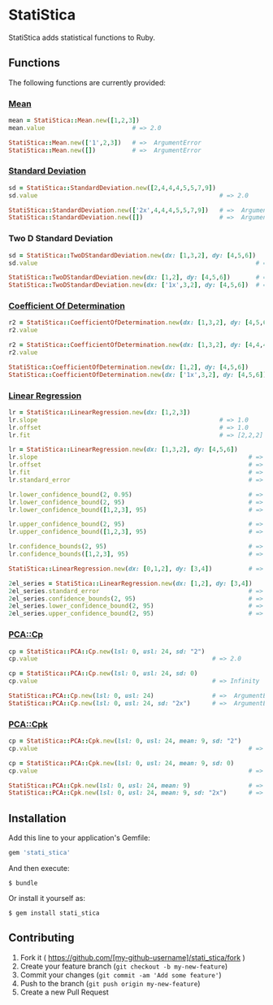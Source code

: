 # StatiStica

StatiStica adds statistical functions to Ruby.

## Functions

The following functions are currently provided:

### [Mean](http://www.stats.gla.ac.uk/steps/glossary/presenting_data.html#sampmean)
```ruby
mean = StatiStica::Mean.new([1,2,3])
mean.value                        # => 2.0

StatiStica::Mean.new(['1',2,3])   # =>  ArgumentError
StatiStica::Mean.new([])          # =>  ArgumentError
```

### [Standard Deviation](http://www.stats.gla.ac.uk/steps/glossary/presenting_data.html#standev)
```ruby
sd = StatiStica::StandardDeviation.new([2,4,4,4,5,5,7,9])
sd.value                                                  # => 2.0

StatiStica::StandardDeviation.new(['2x',4,4,4,5,5,7,9])   # =>  ArgumentError
StatiStica::StandardDeviation.new([])                     # =>  ArgumentError
```

### Two D Standard Deviation
```ruby
sd = StatiStica::TwoDStandardDeviation.new(dx: [1,3,2], dy: [4,5,6])
sd.value                                                            # => 3.1091263510296048

StatiStica::TwoDStandardDeviation.new(dx: [1,2], dy: [4,5,6])       # =>  ArgumentError
StatiStica::TwoDStandardDeviation.new(dx: ['1x',3,2], dy: [4,5,6])  # =>  ArgumentError
```

### [Coefficient Of Determination](http://en.wikipedia.org/wiki/Coefficient_of_determination)
```ruby
r2 = StatiStica::CoefficientOfDetermination.new(dx: [1,3,2], dy: [4,5,6])
r2.value                                                                  # => 14.5

r2 = StatiStica::CoefficientOfDetermination.new(dx: [1,3,2], dy: [4,4,4])
r2.value                                                                  # => 1

StatiStica::CoefficientOfDetermination.new(dx: [1,2], dy: [4,5,6])        # =>  ArgumentError
StatiStica::CoefficientOfDetermination.new(dx: ['1x',3,2], dy: [4,5,6])   # =>  ArgumentError
```

### [Linear Regression](http://en.wikipedia.org/wiki/Linear_regression)
```ruby
lr = StatiStica::LinearRegression.new(dx: [1,2,3])
lr.slope                                                  # => 1.0
lr.offset                                                 # => 1.0
lr.fit                                                    # => [2,2,2]

lr = StatiStica::LinearRegression.new(dx: [1,3,2], dy: [4,5,6])
lr.slope                                                          # => 0.0
lr.offset                                                         # => 5.0
lr.fit                                                            # => [5,5,5]
lr.standard_error                                                 # => 1.414...

lr.lower_confidence_bound(2, 0.95)                                # => -5.374...
lr.lower_confidence_bound(2, 95)                                  # => -5.374...
lr.lower_confidence_bound([1,2,3], 95)                            # => [-11.404..., -5.374..., -11.404...]

lr.upper_confidence_bound(2, 95)                                  # => 15.374...
lr.upper_confidence_bound([1,2,3], 95)                            # => [21.404..., 15.374..., 21.404...]

lr.confidence_bounds(2, 95)                                       # => [-5.374..., 15.374...]
lr.confidence_bounds([1,2,3], 95)                                 # => [[-11.404..., 21.404...], [-5.374..., 15.374...], [-11.404..., 21.4040...]]]

StatiStica::LinearRegression.new(dx: [0,1,2], dy: [3,4])          # =>  ArgumentError

2el_series = StatiStica::LinearRegression.new(dx: [1,2], dy: [3,4])
2el_series.standard_error                                         # =>  ArgumentError
2el_series.confidence_bounds(2, 95)                               # =>  ArgumentError
2el_series.lower_confidence_bound(2, 95)                          # =>  ArgumentError
2el_series.upper_confidence_bound(2, 95)                          # =>  ArgumentError            
```

### [PCA::Cp](https://en.wikipedia.org/wiki/Process_capability_index)
```ruby
cp = StatiStica::PCA::Cp.new(lsl: 0, usl: 24, sd: "2")
cp.value                                                # => 2.0

cp = StatiStica::PCA::Cp.new(lsl: 0, usl: 24, sd: 0)
cp.value                                                # => Infinity

StatiStica::PCA::Cp.new(lsl: 0, usl: 24)                # =>  ArgumentError
StatiStica::PCA::Cp.new(lsl: 0, usl: 24, sd: "2x")      # =>  ArgumentError
```

### [PCA::Cpk](https://en.wikipedia.org/wiki/Process_capability_index)
```ruby
cp = StatiStica::PCA::Cpk.new(lsl: 0, usl: 24, mean: 9, sd: "2")
cp.value                                                          # => 1.5

cp = StatiStica::PCA::Cpk.new(lsl: 0, usl: 24, mean: 9, sd: 0)
cp.value                                                          # => Infinity

StatiStica::PCA::Cpk.new(lsl: 0, usl: 24, mean: 9)                # =>  ArgumentError
StatiStica::PCA::Cpk.new(lsl: 0, usl: 24, mean: 9, sd: "2x")      # =>  ArgumentError
```

## Installation

Add this line to your application's Gemfile:

```ruby
gem 'stati_stica'
```

And then execute:

    $ bundle

Or install it yourself as:

    $ gem install stati_stica

## Contributing

1. Fork it ( https://github.com/[my-github-username]/stati_stica/fork )
2. Create your feature branch (`git checkout -b my-new-feature`)
3. Commit your changes (`git commit -am 'Add some feature'`)
4. Push to the branch (`git push origin my-new-feature`)
5. Create a new Pull Request
